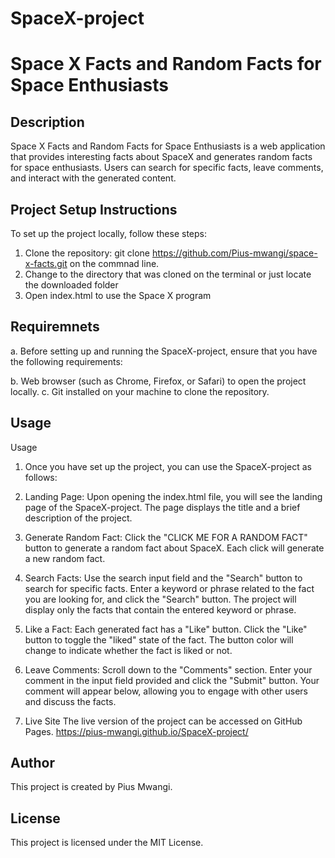 # SpaceX-project
# Space X Facts and Random Facts for Space Enthusiasts

## Description

Space X Facts and Random Facts for Space Enthusiasts is a web application that provides interesting facts about SpaceX and generates random facts for space enthusiasts. Users can search for specific facts, leave comments, and interact with the generated content.
## Project Setup Instructions

To set up the project locally, follow these steps:

1. Clone the repository:
   git clone https://github.com/Pius-mwangi/space-x-facts.git on the commnad line.
2. Change to the directory that was cloned on the terminal or just locate the downloaded folder 
3. Open index.html to use the  Space X program 

## Requiremnets 

a. Before setting up and running the SpaceX-project, ensure that you have the following requirements:

b. Web browser (such as Chrome, Firefox, or Safari) to open the project locally.
c. Git installed on your machine to clone the repository.


## Usage 

Usage
1. Once you have set up the project, you can use the SpaceX-project as follows:

2. Landing Page: Upon opening the index.html file, you will see the landing page of the SpaceX-project. The page displays the title and a brief description of the project.

3. Generate Random Fact: Click the "CLICK ME FOR A RANDOM FACT" button to generate a random fact about SpaceX. Each click will generate a new random fact.

4. Search Facts: Use the search input field and the "Search" button to search for specific facts. Enter a keyword or phrase related to the fact you are looking for, and click the "Search" button. The project will display only the facts that contain the entered keyword or phrase.

5. Like a Fact: Each generated fact has a "Like" button. Click the "Like" button to toggle the "liked" state of the fact. The button color will change to indicate whether the fact is liked or not.

6. Leave Comments: Scroll down to the "Comments" section. Enter your comment in the input field provided and click the "Submit" button. Your comment will appear below, allowing you to engage with other users and discuss the facts.

7. Live Site
The live version of the project can be accessed on GitHub Pages.
https://pius-mwangi.github.io/SpaceX-project/

## Author
This project is created by Pius Mwangi.

## License
This project is licensed under the MIT License.


